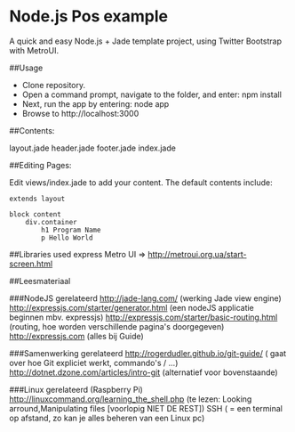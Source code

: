 Node.js Pos example
===

A quick and easy Node.js + Jade template project, using Twitter Bootstrap with MetroUI.

##Usage
- Clone repository.
- Open a command prompt, navigate to the folder, and enter: npm install
- Next, run the app by entering: node app
- Browse to http://localhost:3000

##Contents:

layout.jade
header.jade
footer.jade
index.jade

##Editing Pages:

Edit views/index.jade to add your content. The default contents include:

```
extends layout

block content
	div.container
		h1 Program Name
		p Hello World
```

##Libraries used
express
Metro UI => http://metroui.org.ua/start-screen.html

##Leesmateriaal

###NodeJS gerelateerd
http://jade-lang.com/ (werking Jade view engine)
http://expressjs.com/starter/generator.html (een nodeJS applicatie beginnen mbv. expressjs)
http://expressjs.com/starter/basic-routing.html (routing, hoe worden verschillende pagina's doorgegeven)
http://expressjs.com (alles bij Guide)

###Samenwerking gerelateerd
http://rogerdudler.github.io/git-guide/ ( gaat over hoe Git expliciet werkt, commando's / ...)
http://dotnet.dzone.com/articles/intro-git (alternatief voor bovenstaande)

###Linux gerelateerd (Raspberry Pi)
http://linuxcommand.org/learning_the_shell.php (te lezen: Looking arround,Manipulating files [voorlopig NIET DE REST])
SSH ( = een terminal op afstand, zo kan je alles beheren van een Linux pc)


